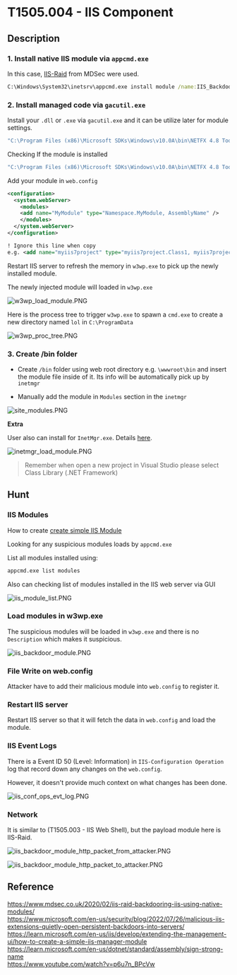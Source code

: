 # T1505.004 - IIS Component

## Description

### 1. Install native IIS module via `appcmd.exe`

In this case, [IIS-Raid](https://github.com/0x09AL/IIS-Raid) from MDSec were used.

```cmd
C:\Windows\System32\inetsrv\appcmd.exe install module /name:IIS_Backdoor /image:"%windir%\System32\inetsrv\IIS-Backdoor.dll" /add:true
```

### 2. Install managed code via `gacutil.exe`

Install your `.dll` or `.exe` via `gacutil.exe` and it can be utilize later for module settings.

```cmd
"C:\Program Files (x86)\Microsoft SDKs\Windows\v10.0A\bin\NETFX 4.8 Tools\gacutil.exe" -i <DOT_NET_BINARY_FILE>
```

Checking If the module is installed

```cmd
"C:\Program Files (x86)\Microsoft SDKs\Windows\v10.0A\bin\NETFX 4.8 Tools\gacutil.exe" -l <DOT_NET_BINARY_FILE_NAME_WITHOUT_EXTENSION>
```

Add your module in `web.config`

```xml
<configuration>
  <system.webServer>
    <modules>
    <add name="MyModule" type="Namespace.MyModule, AssemblyName" />
    </modules>
  </system.webServer>
</configuration>

! Ignore this line when copy
e.g. <add name="myiis7project" type="myiis7project.Class1, myiis7project" />
```

Restart IIS server to refresh the memory in `w3wp.exe` to pick up the newly installed module.

The newly injected module will loaded in `w3wp.exe`

![w3wp_load_module.PNG](./Image_T1505.004/w3wp_load_module.PNG)

Here is the process tree to trigger `w3wp.exe` to spawn a `cmd.exe` to create a new directory named `lol` in `C:\ProgramData`

![w3wp_proc_tree.PNG](./Image_T1505.004/w3wp_proc_tree.PNG)

### 3. Create /bin folder

- Create `/bin` folder using web root directory e.g. `\wwwroot\bin` and insert the module file inside of it. Its info will be automatically pick up by `inetmgr`

- Manually add the module in `Modules` section in the `inetmgr`

![site_modules.PNG](./Image_T1505.004/site_modules.PNG)

**Extra**

User also can install for `InetMgr.exe`. Details [here](https://learn.microsoft.com/en-us/iis/develop/extending-the-management-ui/how-to-create-a-simple-iis-manager-module).

![inetmgr_load_module.PNG](./Image_T1505.004/inetmgr_load_module.PNG)

> Remember when open a new project in Visual Studio please select Class Library (.NET Framework)

## Hunt

### IIS Modules

How to create [create simple IIS Module](https://learn.microsoft.com/en-us/iis/develop/extending-the-management-ui/how-to-create-a-simple-iis-manager-module)

Looking for any suspicious modules loads by `appcmd.exe`

List all modules installed using:

```cmd
appcmd.exe list modules
```

Also can checking list of modules installed in the IIS web server via GUI

![iis_module_list.PNG](./Image_T1505.004/iis_module_list.PNG)

### Load modules in w3wp.exe

The suspicious modules will be loaded in `w3wp.exe` and there is no `Description` which makes it suspicious.

![iis_backdoor_module.PNG](./Image_T1505.004/iis_backdoor_module.PNG)

### File Write on web.config

Attacker have to add their malicious module into `web.config` to register it.

### Restart IIS server

Restart IIS server so that it will fetch the data in `web.config` and load the module.

### IIS Event Logs

There is a Event ID 50 (Level: Information) in `IIS-Configuration Operation` log that record down any changes on the `web.config`.

However, it doesn't provide much context on what changes has been done.

![iis_conf_ops_evt_log.PNG](./Image_T1505.004/iis_conf_ops_evt_log.PNG)

### Network

It is similar to (T1505.003 - IIS Web Shell), but the payload module here is IIS-Raid.

![iis_backdoor_module_http_packet_from_attacker.PNG](./Image_T1505.004/iis_backdoor_module_http_packet_from_attacker.PNG)

![iis_backdoor_module_http_packet_to_attacker.PNG](./Image_T1505.004/iis_backdoor_module_http_packet_to_attacker.PNG)

## Reference

<https://www.mdsec.co.uk/2020/02/iis-raid-backdooring-iis-using-native-modules/>  
<https://www.microsoft.com/en-us/security/blog/2022/07/26/malicious-iis-extensions-quietly-open-persistent-backdoors-into-servers/>  
<https://learn.microsoft.com/en-us/iis/develop/extending-the-management-ui/how-to-create-a-simple-iis-manager-module>  
<https://learn.microsoft.com/en-us/dotnet/standard/assembly/sign-strong-name>  
<https://www.youtube.com/watch?v=p6u7n_BPcVw>
